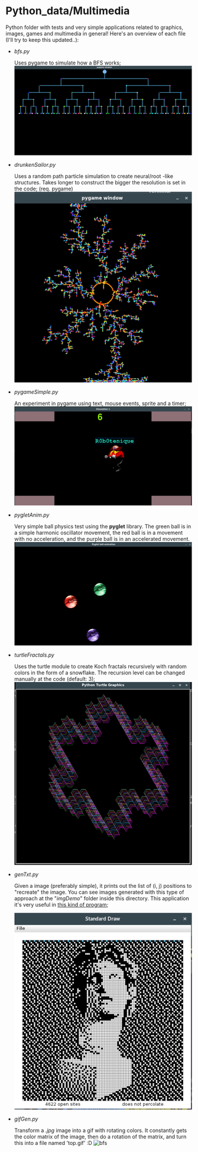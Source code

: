# Python_data/Multimedia

Python folder with tests and very simple applications related to graphics, images, games and multimedia in general!
Here's an overview of each file (I'll try to keep this updated..):

- *bfs.py*

    Uses pygame to simulate how a BFS works;
    ![bfs](imgDemo/bfs.png)

- *drunkenSailor.py*

    Uses a random path particle simulation to create neural/root -like structures. Takes longer to construct the bigger the resolution is set in the code; (req. pygame)
    ![bfs](imgDemo/drunkenSailor.png)

- *pygameSimple.py*

    An experiment in pygame using text, mouse events, sprite and a timer;
    ![bfs](imgDemo/pygameSimple.png)

- *pygletAnim.py*

    Very simple ball physics test using the **pyglet** library. The green ball is in a simple harmonic oscillator movement, the red ball is in a movement with no acceleration, and the purple ball is in an accelerated movement.
    ![bfs](imgDemo/pygletAnim.png)

- *turtleFractals.py*

    Uses the turtle module to create Koch fractals recursively with random colors in the form of a snowflake. The recursion level can be changed manually at the code (default: 3);
    ![bfs](imgDemo/turtleFractals.png)

- *genTxt.py*

    Given a image (preferably simple), it prints out the list of (i, j) positions to "recreate" the image. You can see images generated with this type of approach at the "*imgDemo*" folder inside this directory. This application it's very useful in [this kind of program](https://github.com/robotenique/intermediateProgramming/tree/master/MAC0323/EP5);
    
    ![bfs](imgDemo/genTxt.png)

- *gifGen.py*

    Transform a *.jpg* image into a gif with rotating colors. It constantly gets the color matrix of the image, then do a rotation of the matrix, and turn this into a file named 'top.gif' :D
    ![bfs](imgDemo/gifGen.gif)
